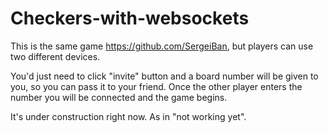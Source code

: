 # Checkers-with-websockets
This is the same game https://github.com/SergeiBan, but players can use two different devices.

You'd just need to click "invite" button and a board number will be given to you, so you can pass it to your friend.
Once the other player enters the number you will be connected and the game begins.

It's under construction right now. As in "not working yet".
